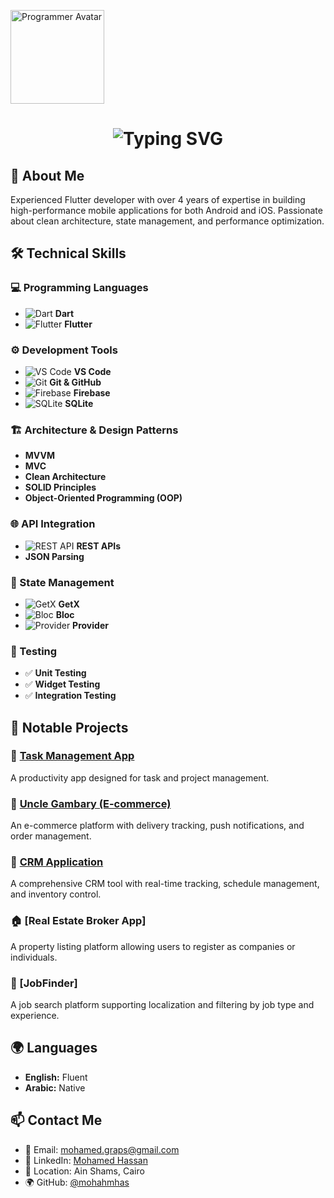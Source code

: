 <p align="start">
  <img src="https://cdn-icons-png.flaticon.com/512/1995/1995542.png" width="150" alt="Programmer Avatar">
</p>

<h1 align="center">
  <img src="https://readme-typing-svg.herokuapp.com?font=Fira+Code&weight=500&size=22&pause=1000&color=2A73E5&width=435&lines=Hi+there%2C+I'm+Mohamed+Ahmed+Hassan+%F0%9F%91%8B" alt="Typing SVG">
</h1>

## 🚀 About Me  
Experienced Flutter developer with over 4 years of expertise in building high-performance mobile applications for both Android and iOS. Passionate about clean architecture, state management, and performance optimization.

## 🛠️ Technical Skills  

### 💻 Programming Languages  
- ![Dart](https://img.shields.io/badge/Dart-0175C2?style=for-the-badge&logo=dart&logoColor=white) **Dart**
- ![Flutter](https://img.shields.io/badge/Flutter-02569B?style=for-the-badge&logo=flutter&logoColor=white) **Flutter**

### ⚙️ Development Tools  
- ![VS Code](https://img.shields.io/badge/VS%20Code-007ACC?style=for-the-badge&logo=visual-studio-code&logoColor=white) **VS Code**
- ![Git](https://img.shields.io/badge/Git-F05032?style=for-the-badge&logo=git&logoColor=white) **Git & GitHub**
- ![Firebase](https://img.shields.io/badge/Firebase-FFCA28?style=for-the-badge&logo=firebase&logoColor=black) **Firebase**
- ![SQLite](https://img.shields.io/badge/SQLite-003B57?style=for-the-badge&logo=sqlite&logoColor=white) **SQLite**

### 🏗️ Architecture & Design Patterns  
- **MVVM**  
- **MVC**  
- **Clean Architecture**  
- **SOLID Principles**  
- **Object-Oriented Programming (OOP)**  

### 🌐 API Integration  
- ![REST API](https://img.shields.io/badge/REST-02569B?style=for-the-badge&logo=postman&logoColor=white) **REST APIs**  
- **JSON Parsing**  

### 📌 State Management  
- ![GetX](https://img.shields.io/badge/GetX-FFC107?style=for-the-badge&logo=getx&logoColor=black) **GetX**  
- ![Bloc](https://img.shields.io/badge/Bloc-00A8E1?style=for-the-badge&logo=flutter&logoColor=white) **Bloc**  
- ![Provider](https://img.shields.io/badge/Provider-4CAF50?style=for-the-badge&logo=flutter&logoColor=white) **Provider**  

### 🧪 Testing  
- ✅ **Unit Testing**  
- ✅ **Widget Testing**  
- ✅ **Integration Testing**  

## 📂 Notable Projects  

### 🎯 [Task Management App](https://apps.apple.com/uz/app/task/id6648788021)  
A productivity app designed for task and project management.  

### 🛒 [Uncle Gambary (E-commerce)](https://play.google.com/store/apps/details?id=com.AirPoint.UncleGamabry&hl=ar)  
An e-commerce platform with delivery tracking, push notifications, and order management.  

### 🏢 [CRM Application](https://www.airpoint-eg.com/web/)  
A comprehensive CRM tool with real-time tracking, schedule management, and inventory control.  

### 🏠 [Real Estate Broker App]  
A property listing platform allowing users to register as companies or individuals.  

### 🔎 [JobFinder]  
A job search platform supporting localization and filtering by job type and experience.  

## 🌍 Languages  
- **English:** Fluent  
- **Arabic:** Native  

## 📫 Contact Me  
- 📧 Email: [mohamed.graps@gmail.com](mailto:mohamed.graps@gmail.com)  
- 💼 LinkedIn: [Mohamed Hassan](https://www.linkedin.com/in/mohamed-hassan-a801a7187/)  
- 🏡 Location: Ain Shams, Cairo  
- 🌍 GitHub: [@mohahmhas](https://github.com/mohahmhas?tab=repositories)  
